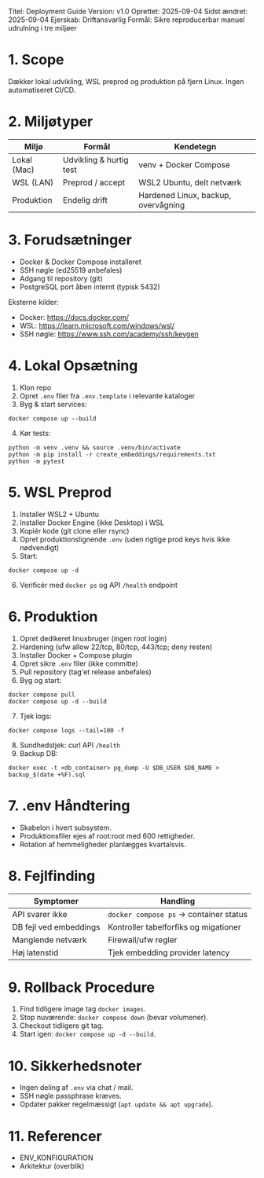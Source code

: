 Titel: Deployment Guide
Version: v1.0
Oprettet: 2025-09-04
Sidst ændret: 2025-09-04
Ejerskab: Driftansvarlig
Formål: Sikre reproducerbar manuel udrulning i tre miljøer

# 1. Scope
Dækker lokal udvikling, WSL preprod og produktion på fjern Linux. Ingen automatiseret CI/CD.

# 2. Miljøtyper
| Miljø | Formål | Kendetegn |
|-------|--------|-----------|
| Lokal (Mac) | Udvikling & hurtig test | venv + Docker Compose |
| WSL (LAN) | Preprod / accept | WSL2 Ubuntu, delt netværk |
| Produktion | Endelig drift | Hardened Linux, backup, overvågning |

# 3. Forudsætninger
- Docker & Docker Compose installeret
- SSH nøgle (ed25519 anbefales)
- Adgang til repository (git)
- PostgreSQL port åben internt (typisk 5432)

Eksterne kilder:
- Docker: https://docs.docker.com/
- WSL: https://learn.microsoft.com/windows/wsl/
- SSH nøgle: https://www.ssh.com/academy/ssh/keygen

# 4. Lokal Opsætning
1. Klon repo
2. Opret `.env` filer fra `.env.template` i relevante kataloger
3. Byg & start services:
```
docker compose up --build
```
4. Kør tests:
```
python -m venv .venv && source .venv/bin/activate
python -m pip install -r create_embeddings/requirements.txt
python -m pytest
```

# 5. WSL Preprod
1. Installer WSL2 + Ubuntu
2. Installer Docker Engine (ikke Desktop) i WSL
3. Kopiér kode (git clone eller rsync)
4. Opret produktionslignende `.env` (uden rigtige prod keys hvis ikke nødvendigt)
5. Start:
```
docker compose up -d
```
6. Verificér med `docker ps` og API `/health` endpoint

# 6. Produktion
1. Opret dedikeret linuxbruger (ingen root login)
2. Hardening (ufw allow 22/tcp, 80/tcp, 443/tcp; deny resten)
3. Installer Docker + Compose plugin
4. Opret sikre `.env` filer (ikke committe)
5. Pull repository (tag'et release anbefales)
6. Byg og start:
```
docker compose pull
docker compose up -d --build
```
7. Tjek logs:
```
docker compose logs --tail=100 -f
```
8. Sundhedstjek: curl API `/health`
9. Backup DB:
```
docker exec -t <db_container> pg_dump -U $DB_USER $DB_NAME > backup_$(date +%F).sql
```

# 7. .env Håndtering
- Skabelon i hvert subsystem.
- Produktionsfiler ejes af root:root med 600 rettigheder.
- Rotation af hemmeligheder planlægges kvartalsvis.

# 8. Fejlfinding
| Symptomer | Handling |
|-----------|----------|
| API svarer ikke | `docker compose ps` → container status |
| DB fejl ved embeddings | Kontroller tabelforfiks og migationer |
| Manglende netværk | Firewall/ufw regler |
| Høj latenstid | Tjek embedding provider latency |

# 9. Rollback Procedure
1. Find tidligere image tag `docker images`.
2. Stop nuværende: `docker compose down` (bevar volumener).
3. Checkout tidligere git tag.
4. Start igen: `docker compose up -d --build`.

# 10. Sikkerhedsnoter
- Ingen deling af `.env` via chat / mail.
- SSH nøgle passphrase kræves.
- Opdater pakker regelmæssigt (`apt update && apt upgrade`).

# 11. Referencer
- ENV_KONFIGURATION
- Arkitektur (overblik)
